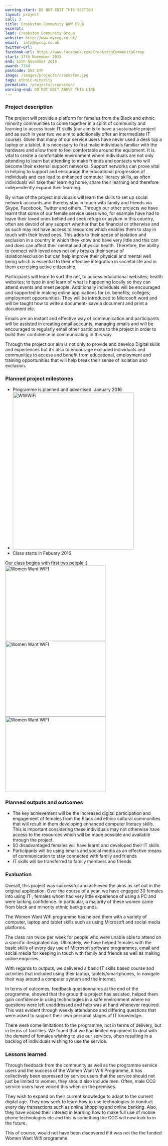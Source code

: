 ```yaml
---
warning-start: DO NOT EDIT THIS SECTION
layout: project
call: 3
title: Crookston Community WWW Club
excerpt:
lead: Crookston Community Group
website: http://www.myccg.co.uk/
email:  info@myccg.co.uk
twitter-url:
facebook-url: https://www.facebook.com/CrookstonCommunityGroup
start: 17th November 2015
end: 15th November 2016
award: 7744
postcode: G53 5TF
image: /images/projects/crookston.jpg
tags: ethnic-minority
permalink: /projects/crookston/
warning-end: DO NOT EDIT ABOVE THIS LINE
---
```


### Project description

The project will provide a platform for females from the Black and ethnic minority communities to come together in a spirit of community and learning to access basic IT skills (our aim is to have a sustainable project and as such in year two we aim to additionally offer an intermediate IT course). Given that many of our service users have never used a desk top a laptop or a tablet, it is necessary to first make individuals familiar with the hardware and allow them to feel comfortable around the equipment. It is vital to create a comfortable environment where individuals are not only attending to learn but attending to make friends and contacts who will become their external support networks. Support networks can prove vital in helping to support and encourage the educational progression of individuals and can lead to enhanced computer literacy skills, as often individuals will take their learning home, share their learning and therefore independently expand their learning.

By virtue of the project individuals will learn the skills to set up social network accounts and thereby stay in touch with family and friends via Skype, Facebook, Twitter and others. Through our other projects we have learnt that some of our female service users who, for example have had to leave their loved ones behind and seek refuge or asylum in this country, often are devoid of any support whether that be financial or otherwise and as such may not have access to resources which enables them to stay in touch with their loved ones. This adds to their sense of isolation and exclusion in a country in which they know and have very little and this can and does can affect their mental and physical health. Therefore, the ability to connect with loved ones not only breaks their sense of isolation/exclusion but can help improve their physical and mental well being which is essential to their effective integration in societal life and in them exercising active citizenship.

Participants will learn to surf the net, to access educational websites; health websites; to type in and learn of what is happening locally so they can attend events and meet people. Additionally individuals will be encouraged and supported in making online applications for i.e. benefits; colleges; employment opportunities. They will be introduced to Microsoft word and will be taught how to write a document- save a document and print a document etc.

Emails are an instant and effective way of communication and participants will be assisted in creating email accounts, managing emails and will be encouraged to regularly email other participants to the project in order to build their confidence in communicating in this way.

Through the project our aim is not only to provide and develop Digital skills and experiences but it’s also to encourage excluded individuals and communities to access and benefit from educational, employment and training opportunities that will help break their sense of isolation and exclusion.

### Planned project milestones

* Programme is planned and advertised. January 2016
* <a data-flickr-embed="true"  href="https://www.flickr.com/photos/140196745@N07/24936319075/in/dateposted-public/" title="WWWiFi"><img src="https://farm2.staticflickr.com/1568/24936319075_dd41f69b39.jpg" width="386" height="500" alt="WWWiFi"></a><script async src="//embedr.flickr.com/assets/client-code.js" charset="utf-8"></script>
* Class starts in Febuary 2016

Our class begins with first two people :)
<a data-flickr-embed="true"  href="https://www.flickr.com/photos/140196745@N07/32222972201/in/album-72157679119279456/" title="Women Want WIFI"><img src="https://c1.staticflickr.com/1/344/32222972201_2c4d2b0e6c_n.jpg" width="320" height="240" alt="Women Want WIFI"></a><script async src="//embedr.flickr.com/assets/client-code.js" charset="utf-8"></script>
<a data-flickr-embed="true"  href="https://www.flickr.com/photos/140196745@N07/31965729760/in/album-72157679119279456/" title="Women Want WIFI"><img src="https://c1.staticflickr.com/1/765/31965729760_43458c37b1_n.jpg" width="320" height="240" alt="Women Want WIFI"></a><script async src="//embedr.flickr.com/assets/client-code.js" charset="utf-8"></script>
<a data-flickr-embed="true"  href="https://www.flickr.com/photos/140196745@N07/32222971771/in/album-72157679119279456/" title="Women Want WIFI"><img src="https://c1.staticflickr.com/1/657/32222971771_5d634d3cf7_n.jpg" width="320" height="240" alt="Women Want WIFI"></a><script async src="//embedr.flickr.com/assets/client-code.js" charset="utf-8"></script>

### Planned outputs and outcomes

* The key achievement will be the increased digital participation and engagement of females from the Black and ethnic cultural communities that will result in them developing enhanced computer literacy skills. This is important considering these individuals may not otherwise have access to the resources which will be made possible and available through the project.
* 50 disadvantaged females will have learnt and developed their IT skills
* Participants will be using emails and social media as an effective means of communication to stay connected with family and friends
* IT skills will be transferred to family members and friends


### Evaluation

Overall,  this project was successful and achieved the aims as set out in the original application. Over the course of a year, we have engaged 30 females into using IT , females whom had very little experience of using a PC and were lacking confidence. In particular, a majority of these women came from black and minority ethnic backgrounds.

The Women Want Wifi programme has helped them with a variety of  computer, laptop and tablet skills such as using Microsoft and social media platforms.

The class ran twice per week for people who were unable able to attend on a specific designated day. Ultimately, we have helped females with the basic skills of every day use of Microsoft software programmes, email and social media for keeping in touch with family and friends as well as making online enquiries.  

With regards to outputs, we delivered a basic IT skills based course and activities that included using their laptop, tablets/smartphones, to navigate their way around a computer system and the internet. 
 
In terms of outcomes, feedback questionnaires at the end of the programme, showed that  the group this project has assisted, helped them gain confidence in using technologies in a safe environment where no questions were left unaddressed and help was at hand whenever required. This was evident through weekly attendance and differing questions that were asked to support their own personal stages of IT knowledge.  

There were some limitations to the programme, not in terms of delivery, but in terms of facilities. We found that we had limited equipment to deal with the demand of females wishing to use our services, often resulting in a backlog of individuals wishing to use the service.  


### Lessons learned

Through feedback from the community as well as the programme service users and the success of the Women Want Wifi Programme, it has collectively been expressed by service users that the service should not just be limited to women, they should also include men. Often, male CCG service users have voiced this when on the premises.

They wish to expand on their current knowledge to adapt to the current digital age. They now seek to learn how to use technologies to conduct every day transactions such as online shopping and online banking. Also, they have voiced their interest in learning how to make full use of mobile phone technologies etc and this is something the CCG will now look to in the future. 

This of course, would not have been discovered if it was not the the funded Women Want Wifi programme. 


